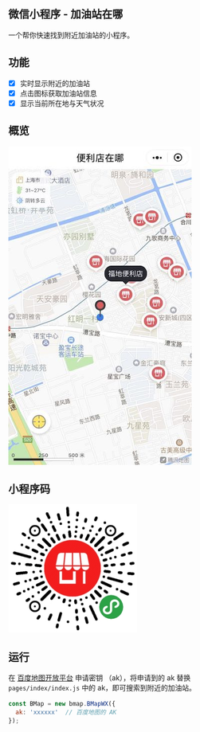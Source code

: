 ## 微信小程序 - 加油站在哪

一个帮你快速找到附近加油站的小程序。

## 功能

- [x] 实时显示附近的加油站
- [x] 点击图标获取加油站信息
- [x] 显示当前所在地与天气状况

## 概览

![](https://raw.githubusercontent.com/royeo/static/master/img/weapp-store.jpeg)

## 小程序码

![](https://raw.githubusercontent.com/royeo/static/master/img/weapp-store-qrcode.jpg)

## 运行

在 [百度地图开放平台](http://lbsyun.baidu.com/index.php?title=wxjsapi) 申请密钥 （ak），将申请到的 ak 替换 `pages/index/index.js` 中的 ak，即可搜索到附近的加油站。

```js
const BMap = new bmap.BMapWX({
  ak: 'xxxxxx'  // 百度地图的 AK
});
```
